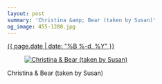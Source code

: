 ```yaml
---
layout: post
summary: 'Christina &amp; Bear (taken by Susan)'
og_image: 455-1280.jpg
---
```


<div class="post">
 <time>
  <a href="/455">
   {{ page.date | date: "%B %-d, %Y" }}
  </a>
 </time>
 <a href="/455">
  <figure data-taken="11/27/2015">
   <img alt="Christina &amp; Bear (taken by Susan)" sizes="(min-width: 700px) 50vw, calc(100vw - 2rem)" src="{{ site.assets_url }}/455-640.jpg" srcset="{{ site.assets_url }}/455-1280.jpg 1280w, {{ site.assets_url }}/455-960.jpg 960w, {{ site.assets_url }}/455-640.jpg 640w, {{ site.assets_url }}/455-320.jpg 320w"/>
  </figure>
 </a>
 <span>
  Christina &amp; Bear (taken by Susan)
 </span>
</div>
